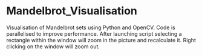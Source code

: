 # Mandelbrot_Visualisation

Visualisation of Mandelbrot sets using Python and OpenCV. Code is parallelised to improve performance.
After launching script selecting a rectangle within the window will zoom in the picture and recalculate it.
Right clicking on the window will zoom out.
